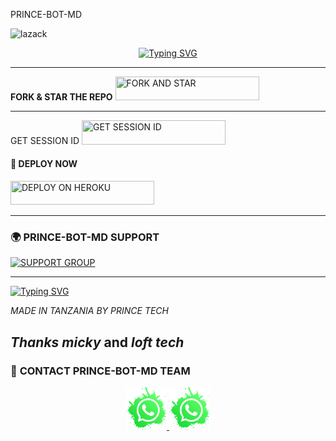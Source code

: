   
   PRINCE-BOT-MD 

![lazack](https://github.com/user-attachments/assets/4c512367-d49b-4db8-9a3f-0008497be19e)




<p align="center">
  <a href="https://git.io/typing-svg"><img src="https://readme-typing-svg.demolab.com?font=Jersey+20+Charted&size=30&pause=1000&color=0DFF00&width=435&lines=SAFE+TO+HEROKU+BOT+MADE+BY+PRINCE+TECH" alt="Typing SVG" /></a>
</p>

----------------------------------
 **FORK & STAR THE REPO**
<a href="https://github.com/PRINCETECH20/Prince-bot-md/fork">
  <img title="FORK AND STAR" src="https://img.shields.io/badge/FORK-HERE-blue?style=for-the-badge&logo=blue" width="230" height="38.45"/>
</a>

---
   GET SESSION ID
<a href="https://silver-carly-54.tiiny.site/">
  <img title="GET SESSION ID" src="https://img.shields.io/badge/GET SESSION ID-HERE-green?style=for-the-badge&logo=render" width="230" height="38.45"/>
</a>


#### 🚀 **DEPLOY NOW**
<a href="https://dashboard.heroku.com/new?template=https://github.com/PRINCETECH20/PRINCE-BOT-MD/edit/main/README.md">
  <img title="DEPLOY ON HEROKU" src="https://img.shields.io/badge/DEPLOY-ON HEROKU-purple?style=for-the-badge&logo=heroku" width="230" height="38.100"/>
</a>


----------------------------------

### 🌍 **PRINCE-BOT-MD SUPPORT**

<a href="https://whatsapp.com/channel/0029VbAqgXx6mYPK6IVaY71V">
  <img height="30" title="SUPPORT GROUP" src="https://img.shields.io/badge/Support channel-25D366?style=for-the-badge&logo=whatsapp&logoColor=white">
</a>

---


[![Typing SVG](https://readme-typing-svg.herokuapp.com?font=Rockstar-ExtraBold&size=30&pause=1000&color=0000FF&center=true&vCenter=true&width=815&height=60&lines=▭+▬+▭+▬+▭+▬+▭+▬+▭+▬+▭)](https://git.io/typing-svg)

*MADE IN TANZANIA BY PRINCE TECH*
 
 *Thanks* *micky* and *loft tech*
 -------------------------------

### 🌟 **CONTACT PRINCE-BOT-MD TEAM**
<p align="center">
  <a href="https://wa.me/qr/V2LOTVUSN252J1"> <img src="https://raw.githubusercontent.com/shizothetechie/database/main/icon/WhatsApp.png" width="13%"> </a>
  <a href="https://wa.me/qr/V2LOTVUSN252J1"> <img src="https://raw.githubusercontent.com/shizothetechie/database/main/icon/WhatsApp.png" width="13%"> </a>
  <a 





